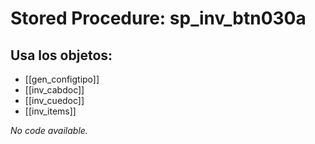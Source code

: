 # Stored Procedure: sp_inv_btn030a

## Usa los objetos:
- [[gen_configtipo]]
- [[inv_cabdoc]]
- [[inv_cuedoc]]
- [[inv_items]]

*No code available.*
